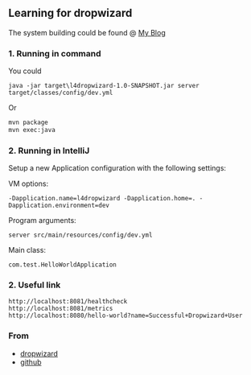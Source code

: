 ## Learning for dropwizard

The system building could be found @ [My Blog](http://blog.rmiao.top/categories/Dropwiard/)

### 1. Running in command
You could
```ssh
java -jar target\l4dropwizard-1.0-SNAPSHOT.jar server target/classes/config/dev.yml

```
Or
```cmd
mvn package
mvn exec:java
```

### 2. Running in IntelliJ

Setup a new Application configuration with the following settings:
 
VM options:

```
-Dapplication.name=l4dropwizard -Dapplication.home=. -Dapplication.environment=dev
```

Program arguments:

```
server src/main/resources/config/dev.yml
```
 
Main class:

```
com.test.HelloWorldApplication
```


### 2. Useful link
```ssh
http://localhost:8081/healthcheck
http://localhost:8081/metrics
http://localhost:8080/hello-world?name=Successful+Dropwizard+User
```


### From
- [dropwizard](http://www.dropwizard.io/1.0.6/docs/getting-started.html#gs-healthcheck)
- [github](https://github.com/dropwizard/dropwizard)